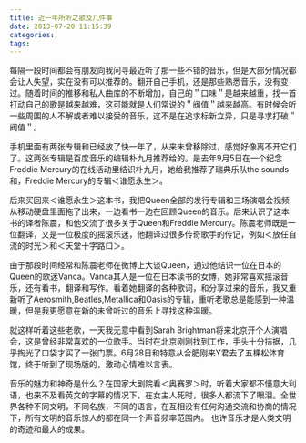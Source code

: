 ```yaml
---
title: 近一年所听之歌及几件事
date: 2013-07-20 11:15:39
categories:
tags:
---
```


每隔一段时间都会有朋友向我问寻最近听了那一些不错的音乐，但是大部分情况都会让人失望，实在没有可以推荐的。翻开自己手机，还是那些熟悉音乐，没有变过。随着时间的推移和私人曲库的不断增加，自己的＂口味＂是越来越重，找一首打动自己的歌是越来越难，这可能就是人们常说的＂阀值＂越来越高。有时候会听一些周围的人不解或者难以接受的音乐，这不是在追求标新立异，只是寻求打破＂阀值＂。

手机里面有两张专辑<Crossing The Rubicon>和<Dying to Say This to You>已经放了快一年了，从来未曾移除过，感觉好像离不开它们了。这两张专辑是百度音乐的编辑朴九月推荐给的。是去年9月5日在一个纪念Freddie Mercury的在线活动里结识朴九月，她给我推荐了瑞典乐队the sounds和，Freddie Mercury的专辑＜谁愿永生＞。

后来买回来＜谁愿永生＞这本书，我把Queen全部的发行专辑和三场演唱会视频从移动硬盘里面拖了出来，一边看书一边在回顾Queen的音乐。后来认识了这本书的译者陈震，和他交流了很多关于Queen和Freddie Mercury。陈震老师既是一位翻译，又是一位极度的摇滚乐迷，他翻译过很多传奇歌手的传记，例如＜放任自流的时光＞和＜天堂十字路口＞。

由于那段时间经常和陈震老师在微博上大谈Queen，通过他结识一位在日本的Queen的歌迷Vanca。Vanca其人是一位在日本读书的女博，她非常喜欢摇滚音乐，还有看书，翻译和写作。看着她翻译的各种歌词，和分享过来的音乐，我又重新听了Aerosmith,Beatles,Metallica和Oasis的专辑，重听老歌总是能感到一种温暖，但是我更愿意在新的未曾听过的音乐上寻找这种温暖。

就这样听着这些老歌，一天我无意中看到Sarah Brightman将来北京开个人演唱会，这是曾经非常喜欢的一位歌手。当时在北京刚刚找到工作，手头十分拮据，几乎掏光了口袋才买了一张门票。6月28日和特意从合肥刚来Y君去了五棵松体育馆，终于听到了现场版的<The Phantom Of The Opera>，激动心情难以言表。

音乐的魅力和神奇是什么？在国家大剧院看＜奥赛罗＞时，听着大家都不懂意大利语，也来不及看英文的字幕的情况下，在女主人死时，很多人都流下了眼泪。全世界各种不同文明，不同名族，不同的语言，在互相没有任何沟通交流和协商的情况下，所有文明的音乐惊人的都在同一个声音频率范围内。 也许音乐才是人类文明的奇迹和最大的成果。


 
